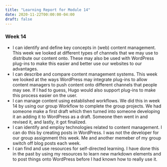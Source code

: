 ```yaml
---
title: "Learning Report for Module 14"
date: 2020-11-22T00:00:00-04:00
draft: false
---
```


### Week 14
-  I can identify and define key concepts in (web) content management.
This week we looked at different types of channels that we may use to distribute our content onto. These may also be used with WordPress
plug-ins to make this easier and better use our websites to our advantages. 
- I can describe and compare content management systems.
This week we looked at the ways WordPress may integrate plug-ins to allow content managers to push content onto different channels that people may see.
If I had to guess, Hugo would also support plug-ins to make this process easier on the user. 
- I can manage content using established workflows.
We did this in week 14 by using our group Workflow to complete the group projects. We had someone make
a first draft which then turned into someone developing it an adding it to WordPress as a draft. Someone
then went in and revised it, and lastly, it got finalized. 
- I can identify and employ technologies related to content management.
I can do this by creating posts in WordPress. I was not the developer for our group assignment this
week. Me and another memeber of my group switch off blog posts each week. 
- I can find and use resources for self-directed learning.
I have done this in the past by using my resources to learn new markdown elements and to post things onto
WordPress before I had known how to really use it.  
